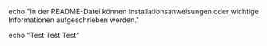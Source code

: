 echo "In der README-Datei können Installationsanweisungen oder wichtige Informationen aufgeschrieben werden."

echo "Test Test Test"
